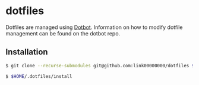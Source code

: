 # dotfiles

Dotfiles are managed using [Dotbot](https://github.com/anishathalye/dotbot). Information on how to modify dotfile management can be found on the dotbot repo.

## Installation

```bash
$ git clone --recurse-submodules git@github.com:link00000000/dotfiles $HOME/.dotfiles

$ $HOME/.dotfiles/install
```

